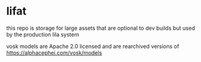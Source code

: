 # lifat

this repo is storage for large assets that are optional to dev builds but used by the production lila system

vosk models are Apache 2.0 licensed and are rearchived versions of https://alphacephei.com/vosk/models
